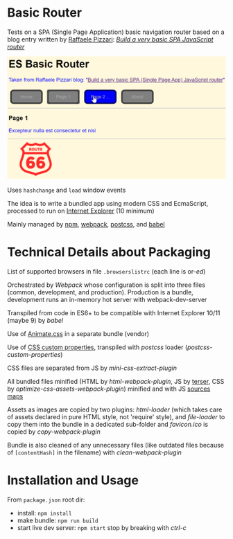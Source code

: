 # Basic Router

Tests on a SPA (Single Page Application) basic navigation router based on a blog entry written by [Raffaele Pizzari](https://dev.to/pixari): _[Build a very basic SPA JavaScript router](https://dev.to/pixari/build-a-very-basic-spa-javascript-router-2k4p)_

<img src="sshot.png" alt="sshot" style="zoom:50%;" />

Uses `hashchange` and `load` window events

The idea is to write a bundled app using modern CSS and EcmaScript, processed to run on [Internet Explorer](https://en.wikipedia.org/wiki/Internet_Explorer) (10 minimum)

Mainly managed by [npm](https://www.npmjs.com), [webpack](https://webpack.js.org), [postcss](https://postcss.org), and [babel](https://babeljs.io)

# Technical Details about Packaging

List of supported browsers in file `.browserslistrc` (each line is or-*ed*)

Orchestrated by *Webpack* whose configuration is split into three files (common, development, and production). Production is a bundle, development runs an in-memory hot server with webpack-dev-server

Transpiled from code in ES6+ to be compatible with Internet Explorer 10/11 (maybe 9) by *babel*

Use of [Animate.css](https://animate.style) in a separate bundle (vendor)

Use of [CSS custom properties](https://developer.mozilla.org/en-US/docs/Web/CSS/--*), transpiled with *postcss* loader (*postcss-custom-properties*)

CSS files are separated from JS by *mini-css-extract-plugin*

All bundled files minified (HTML by *html-webpack-plugin*, JS by [terser](https://terser.org), CSS by *optimize-css-assets-webpack-plugin*) minified and with JS [sources maps](https://www.npmjs.com/package/source-map)

Assets as images are copied by two plugins: *html-loader* (which takes care of assets declared in pure HTML style, not 'require' style), and *file-loader* to copy them into the bundle in a dedicated sub-folder and *favicon.ico* is copied by *copy-webpack-plugin*

Bundle is also cleaned of any unnecessary files (like outdated files because of `[contentHash]` in the filename) with *clean-webpack-plugin*

# Installation and Usage

From `package.json` root dir:

- install: `npm install`
- make bundle: `npm run build`
- start live dev server: `npm start` stop by breaking with *ctrl-c*

